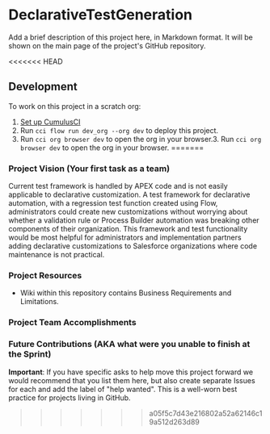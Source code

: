 # DeclarativeTestGeneration

Add a brief description of this project here, in Markdown format.
It will be shown on the main page of the project's GitHub repository.

<<<<<<< HEAD
## Development

To work on this project in a scratch org:

1. [Set up CumulusCI](https://cumulusci.readthedocs.io/en/latest/tutorial.html)
2. Run `cci flow run dev_org --org dev` to deploy this project.
3. Run `cci org browser dev` to open the org in your browser.3. Run `cci org browser dev` to open the org in your browser.
=======
### Project Vision (Your first task as a team)
Current test framework is handled by APEX code and is not easily applicable to declarative customization. A test framework for declarative automation, with a regression test function created using Flow, administrators could create new customizations without worrying about whether a validation rule or Process Builder automation was breaking other components of their organization.
This framework and test functionality would be most helpful for administrators and implementation partners adding declarative customizations to Salesforce organizations where code maintenance is not practical.

### Project Resources
* Wiki within this repository contains Business Requirements and Limitations.

### Project Team Accomplishments

### Future Contributions (AKA what were you unable to finish at the Sprint)

**Important**: If you have specific asks to help move this project forward we would recommend that you list them here, but also create separate Issues for each and add the label of "help wanted". This is a well-worn best practice for projects living in GitHub.
>>>>>>> a05f5c7d43e216802a52a62146c19a512d263d89
